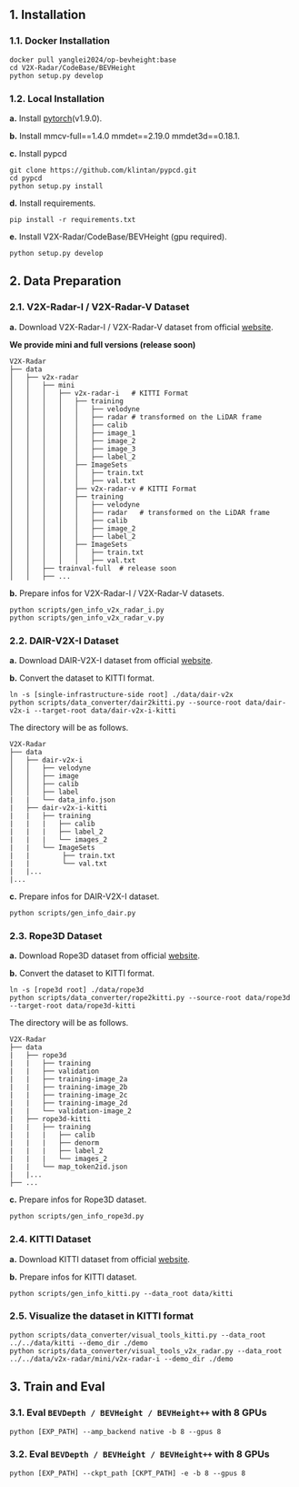 ## 1. Installation

### 1.1. Docker Installation
```shell
docker pull yanglei2024/op-bevheight:base
cd V2X-Radar/CodeBase/BEVHeight
python setup.py develop
```

### 1.2. Local Installation
**a.** Install [pytorch](https://pytorch.org/)(v1.9.0).

**b.** Install mmcv-full==1.4.0  mmdet==2.19.0 mmdet3d==0.18.1.

**c.** Install pypcd
```
git clone https://github.com/klintan/pypcd.git
cd pypcd
python setup.py install
```

**d.** Install requirements.
```shell
pip install -r requirements.txt
```
**e.** Install V2X-Radar/CodeBase/BEVHeight (gpu required).
```shell
python setup.py develop
```

## 2. Data Preparation
### 2.1. V2X-Radar-I / V2X-Radar-V  Dataset
**a.** Download V2X-Radar-I / V2X-Radar-V dataset from official [website](http://openmpd.com/column/V2X-Radar).

**We provide mini and full versions (release soon)**

```shell
V2X-Radar
├── data
│   ├── v2x-radar
│   │   ├── mini
│   │   │   ├── v2x-radar-i   # KITTI Format
│   │   │   │   ├── training
│   │   │   │   │   ├── velodyne
│   │   │   │   │   ├── radar # transformed on the LiDAR frame
│   │   │   │   │   ├── calib
│   │   │   │   │   ├── image_1
│   │   │   │   │   ├── image_2
│   │   │   │   │   ├── image_3
│   │   │   │   │   ├── label_2
│   │   │   │   ├── ImageSets
│   │   │   │   │   ├── train.txt
│   │   │   │   │   ├── val.txt
│   │   │   │   ├── v2x-radar-v # KITTI Format
│   │   │   │   ├── training
│   │   │   │   │   ├── velodyne
│   │   │   │   │   ├── radar   # transformed on the LiDAR frame
│   │   │   │   │   ├── calib
│   │   │   │   │   ├── image_2
│   │   │   │   │   ├── label_2
│   │   │   │   ├── ImageSets
│   │   │   │   │   ├── train.txt
│   │   │   │   │   ├── val.txt
│   │   ├── trainval-full  # release soon
│   │   ├── ...
```
**b.** Prepare infos for V2X-Radar-I / V2X-Radar-V datasets.
```shell
python scripts/gen_info_v2x_radar_i.py
python scripts/gen_info_v2x_radar_v.py
```

### 2.2. DAIR-V2X-I Dataset
**a.** Download DAIR-V2X-I dataset from official [website](http://openmpd.com/column/V2X-Radar).

**b.** Convert the dataset to KITTI format.
```
ln -s [single-infrastructure-side root] ./data/dair-v2x
python scripts/data_converter/dair2kitti.py --source-root data/dair-v2x-i --target-root data/dair-v2x-i-kitti
```

The directory will be as follows.
```shell
V2X-Radar
├── data
│   ├── dair-v2x-i
│   │   ├── velodyne
│   │   ├── image
│   │   ├── calib
│   │   ├── label
|   |   └── data_info.json
|   ├── dair-v2x-i-kitti
|   |   ├── training
|   |   |   ├── calib
|   |   |   ├── label_2
|   |   |   └── images_2
|   |   └── ImageSets
|   |        ├── train.txt
|   |        └── val.txt
|   |...
|...
```
**c.** Prepare infos for DAIR-V2X-I dataset.
```shell
python scripts/gen_info_dair.py
```


### 2.3. Rope3D Dataset
**a.** Download Rope3D dataset from official [website](https://thudair.baai.ac.cn/index).

**b.** Convert the dataset to KITTI format.
```
ln -s [rope3d root] ./data/rope3d
python scripts/data_converter/rope2kitti.py --source-root data/rope3d --target-root data/rope3d-kitti
```
The directory will be as follows.
```shell
V2X-Radar
├── data
|   ├── rope3d
|   |   ├── training
|   |   ├── validation
|   |   ├── training-image_2a
|   |   ├── training-image_2b
|   |   ├── training-image_2c
|   |   ├── training-image_2d
|   |   └── validation-image_2
|   ├── rope3d-kitti
|   |   ├── training
|   |   |   ├── calib
|   |   |   ├── denorm
|   |   |   ├── label_2
|   |   |   └── images_2
|   |   └── map_token2id.json
|   |...  
├── ...
```
**c.** Prepare infos for Rope3D dataset.
```shell
python scripts/gen_info_rope3d.py
```

### 2.4. KITTI Dataset
**a.** Download KITTI dataset from official [website](https://www.cvlibs.net/datasets/kitti/eval_object.php?obj_benchmark=3d).


**b.** Prepare infos for KITTI dataset.
```shell
python scripts/gen_info_kitti.py --data_root data/kitti
```


### 2.5. Visualize the dataset in KITTI format
```shell
python scripts/data_converter/visual_tools_kitti.py --data_root ../../data/kitti --demo_dir ./demo
python scripts/data_converter/visual_tools_v2x_radar.py --data_root ../../data/v2x-radar/mini/v2x-radar-i --demo_dir ./demo
```

## 3. Train and Eval
### 3.1. Eval  `BEVDepth / BEVHeight / BEVHeight++` with 8 GPUs

```shell
python [EXP_PATH] --amp_backend native -b 8 --gpus 8
```
### 3.2. Eval  `BEVDepth / BEVHeight / BEVHeight++` with 8 GPUs
```shell
python [EXP_PATH] --ckpt_path [CKPT_PATH] -e -b 8 --gpus 8
```